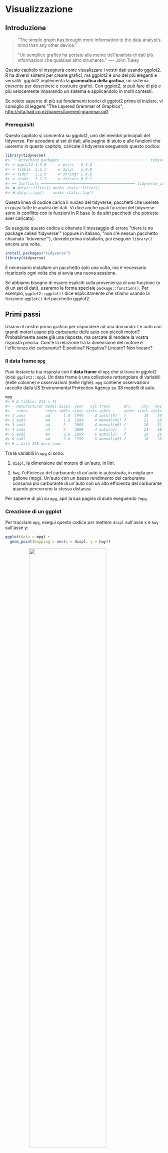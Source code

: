 # Visualizzazione

## Introduzione

> "The simple graph has brought more information to the data analyst’s mind 
> than any other device."
> 
> "Un semplice grafico ha portato alla mente dell'analista di dati più informazioni
> che qualsiasi altro strumento." --- John Tukey

Questo capitolo vi insegnerà come visualizzare i vostri dati usando ggplot2. R ha diversi sistemi per creare grafici, ma ggplot2 è uno dei più eleganti e versatili. ggplot2 implementa la __grammatica della grafica__, un sistema coerente per descrivere e costruire grafici. Con ggplot2, si può fare di più e più velocemente imparando un sistema e applicandolo in molti contesti.

Se volete saperne di più sui fondamenti teorici di ggplot2 prima di iniziare, vi consiglio di leggere "The Layered Grammar of Graphics", <http://vita.had.co.nz/papers/layered-grammar.pdf>.

### Prerequisiti

Questo capitolo si concentra su ggplot2, uno dei membri principali del tidyverse. Per accedere ai set di dati, alle pagine di aiuto e alle funzioni che useremo in questo capitolo, caricate il tidyverse eseguendo questo codice:


```r
library(tidyverse)
#> ── Attaching packages ─────────────────────────────────────── tidyverse 1.3.1 ──
#> ✔ ggplot2 3.3.6     ✔ purrr   0.3.4
#> ✔ tibble  3.1.7     ✔ dplyr   1.0.9
#> ✔ tidyr   1.2.0     ✔ stringr 1.4.0
#> ✔ readr   2.1.2     ✔ forcats 0.5.1
#> ── Conflicts ────────────────────────────────────────── tidyverse_conflicts() ──
#> ✖ dplyr::filter() masks stats::filter()
#> ✖ dplyr::lag()    masks stats::lag()
```

Questa linea di codice carica il nucleo del tidyverse; pacchetti che userete in quasi tutte le analisi dei dati. Vi dice anche quali funzioni del tidyverse sono in conflitto con le funzioni in R base (o da altri pacchetti che potreste aver caricato). 

Se eseguite questo codice e ottenete il messaggio di errore "there is no package called 'tidyverse'" (oppure in italiano, "non c'è nessun pacchetto chiamato 'tiduverse'"), dovrete prima installarlo, poi eseguire `library()` ancora una volta.


```r
install.packages("tidyverse")
library(tidyverse)
```

È necessario installare un pacchetto solo una volta, ma è necessario ricaricarlo ogni volta che si avvia una nuova sessione.

Se abbiamo bisogno di essere espliciti sulla provenienza di una funzione (o di un set di dati), useremo la forma speciale `package::function()`. Per esempio, `ggplot2::ggplot()` dice esplicitamente che stiamo usando la funzione `ggplot()` del pacchetto ggplot2.

## Primi passi

Usiamo il nostro primo grafico per rispondere ad una domanda: Le auto con grandi motori usano più carburante delle auto con piccoli motori? Probabilmente avete già una risposta, ma cercate di rendere la vostra risposta precisa. Com'è la relazione tra la dimensione del motore e l'efficienza del carburante? È positiva? Negativa? Lineare? Non lineare?

### Il data frame `mpg`

Puoi testare la tua risposta con il __data frame__ di `mpg` che si trova in ggplot2 (cioè `ggplot2::mpg`). Un data frame è una collezione rettangolare di variabili (nelle colonne) e osservazioni (nelle righe). `mpg` contiene osservazioni raccolte dalla US Environmental Protection Agency su 38 modelli di auto. 


```r
mpg
#> # A tibble: 234 × 11
#>   manufacturer model displ  year   cyl trans      drv     cty   hwy fl    class 
#>   <chr>        <chr> <dbl> <int> <int> <chr>      <chr> <int> <int> <chr> <chr> 
#> 1 audi         a4      1.8  1999     4 auto(l5)   f        18    29 p     compa…
#> 2 audi         a4      1.8  1999     4 manual(m5) f        21    29 p     compa…
#> 3 audi         a4      2    2008     4 manual(m6) f        20    31 p     compa…
#> 4 audi         a4      2    2008     4 auto(av)   f        21    30 p     compa…
#> 5 audi         a4      2.8  1999     6 auto(l5)   f        16    26 p     compa…
#> 6 audi         a4      2.8  1999     6 manual(m5) f        18    26 p     compa…
#> # … with 228 more rows
```

Tra le variabili in `mpg` ci sono:

1. `displ`, la dimensione del motore di un'auto, in litri.

1. `hwy`, l'efficienza del carburante di un'auto in autostrada, in miglia per gallone (mpg). 
  Un'auto con un basso rendimento del carburante consuma più carburante di un'auto con un alto 
  efficienza del carburante quando percorrono la stessa distanza. 

Per saperne di più su `mpg`, apri la sua pagina di aiuto eseguendo `?mpg`.

### Creazione di un ggplot

Per tracciare `mpg`, esegui questo codice per mettere `displ` sull'asse x e `hwy` sull'asse y:


```r
ggplot(data = mpg) + 
  geom_point(mapping = aes(x = displ, y = hwy))
```

<img src="visualize_files/figure-html/unnamed-chunk-3-1.png" width="70%" style="display: block; margin: auto;" />


Il grafico mostra una associazione negativa tra la dimensione del motore (`displ`) e l'efficienza del carburante (`hwy`). In altre parole, le auto con grandi motori usano più carburante. Questo conferma o confuta la tua ipotesi sull'efficienza del carburante e la dimensione del motore?

Con ggplot2, si inizia un grafico con la funzione `ggplot()`. La funzione `ggplot()` crea un sistema di coordinate a cui è possibile aggiungere dei livelli. Il primo argomento di `ggplot()` è il set di dati da usare nel grafico. Quindi `ggplot(data = mpg)` crea un grafico vuoto, ma non è molto interessante quindi non lo mostrerò qui.

Completate il vostro grafico aggiungendo uno o più livelli a `ggplot()`. La funzione `geom_point()` aggiunge un livello di punti al vostro grafico, che crea uno scatterplot. ggplot2 è dotato di molte funzioni geom che aggiungono ciascuna un diverso tipo di livello ad un grafico. Ne impareremo un bel po' in questo capitolo.

Ogni funzione `geom` in ggplot2 prende un argomento `mapping`. Questo definisce come le variabili del tuo set di dati sono mappate alle proprietà visive. L'argomento `mapping` è sempre abbinato a `aes()`, e gli argomenti `x` e `y` di `aes()` specificano quali variabili mappare sugli assi x e y. ggplot2 cerca le variabili mappate nell'argomento `data`, in questo caso, `mpg`.

### Un modello di grafico

Trasformiamo questo codice in un template riutilizzabile per fare grafici con ggplot2. Per fare un grafico, sostituire le sezioni tra parentesi nel codice qui sotto con un set di dati, una funzione `geom`, o un insieme di mappature.


```r
ggplot(data = <DATA>) + 
  <GEOM_FUNCTION>(mapping = aes(<MAPPINGS>))
```

Il resto di questo capitolo vi mostrerà come completare ed estendere questo modello per fare diversi tipi di grafici. Inizieremo con il componente `<MAPPINGS>`.

### Esercizi

1.  Esegui `ggplot(data = mpg)`. Cosa vedi?

1.  Quante righe ci sono in `mpg`? Quante colonne?

1.  Cosa descrive la variabile `drv`?  Leggete l'aiuto per `?mpg` per scoprirlo
    scoprire.
     
1.  Fai un grafico di dispersione di `hwy` rispetto a `cyl`.

1.  Cosa succede se fai un grafico di dispersione di `class` vs `drv`? Perché è
    il grafico non è utile?

## Mappature estetiche

> "The greatest value of a picture is when it forces us to notice what we
> never expected to see." --- John Tukey
>
> "Il più grande valore di un'immagine è che ci forza a notare quello che non
> ci aspettavamo di vedere." --- John Tukey


Nel grafico qui sotto, un gruppo di punti (evidenziato in rosso) sembra cadere al di fuori della tendenza lineare. Queste auto hanno un chilometraggio superiore a quello che ci si potrebbe aspettare. Come puoi spiegare queste auto? 

<img src="visualize_files/figure-html/unnamed-chunk-5-1.png" width="70%" style="display: block; margin: auto;" />

Ipotizziamo che le auto siano ibride. Un modo per verificare questa ipotesi è guardare il valore di "classe" per ogni auto. La variabile `class` del dataset `mpg` classifica le auto in gruppi come compatte, medie e SUV. Se i punti in eccesso sono auto ibride, dovrebbero essere classificati come auto compatte o, forse, auto subcompatte (tieni presente che questi dati sono stati raccolti prima che i camion e i SUV ibridi diventassero popolari).

Si può aggiungere una terza variabile, come "classe", ad uno scatterplot bidimensionale mappandola ad una __estetica__ ('aestetics', come in `aes`, NdT). Un'estetica è una proprietà visiva degli oggetti nel vostro grafico. Le estetiche includono cose come la dimensione, la forma o il colore dei tuoi punti. Puoi visualizzare un punto (come quello sotto) in modi diversi cambiando i valori delle sue proprietà estetiche. Dato che abbiamo già usato la parola "valore" per descrivere i dati, usiamo la parola "livello" per descrivere le proprietà estetiche. Qui cambiamo i livelli di dimensione, forma e colore di un punto per renderlo piccolo, triangolare o blu:

<img src="visualize_files/figure-html/unnamed-chunk-6-1.png" width="70%" style="display: block; margin: auto;" />

Puoi trasmettere informazioni sui tuoi dati mappando l'estetica del tuo grafico alle variabili del tuo set di dati. Per esempio, puoi mappare i colori dei tuoi punti sulla variabile `class` per rivelare la classe di ogni auto.


```r
ggplot(data = mpg) + 
  geom_point(mapping = aes(x = displ, y = hwy, color = class))
```

<img src="visualize_files/figure-html/unnamed-chunk-7-1.png" width="70%" style="display: block; margin: auto;" />

(Se preferite l'inglese britannico, come Hadley, potete usare `colour` invece di `color`).

Per mappare un'estetica ad una variabile, bisogna associare il nome dell'estetica al nome della variabile all'interno di `aes()`. ggplot2 assegnerà automaticamente un livello unico dell'estetica (qui un colore unico) ad ogni valore unico della variabile, un processo noto come __scaling__. ggplot2 aggiungerà anche una legenda che spiega quali livelli corrispondono a quali valori.

I colori rivelano che molti dei punti insoliti sono auto a due posti. Queste auto non sembrano ibride, e sono, infatti, auto sportive! Le auto sportive hanno grandi motori come i SUV e i pick-up, ma corpi piccoli come le auto medie e compatte, il che migliora il loro consumo di carburante. Con il senno di poi, è improbabile che queste auto siano ibride, dato che hanno grandi motori.

Nell'esempio precedente, abbiamo mappato la "classe" all'estetica del colore, ma avremmo potuto mappare la "classe" all'estetica delle dimensioni allo stesso modo. In questo caso, la dimensione esatta di ogni punto rivelerebbe la sua appartenenza di classe. Abbiamo un _warning_ ('avviso') qui, perché mappare una variabile non ordinata (`class`) ad un'estetica ordinata (`size`) non è una buona idea.


```r
ggplot(data = mpg) + 
  geom_point(mapping = aes(x = displ, y = hwy, size = class))
#> Warning: Using size for a discrete variable is not advised.
```

<img src="visualize_files/figure-html/unnamed-chunk-8-1.png" width="70%" style="display: block; margin: auto;" />

Oppure avremmo potuto mappare `class` all'estetica _alpha_, che controlla la trasparenza dei punti, o all'estetica shape, che controlla la forma dei punti.


```r
# Sinistra
ggplot(data = mpg) + 
  geom_point(mapping = aes(x = displ, y = hwy, alpha = class))

# Destra
ggplot(data = mpg) + 
  geom_point(mapping = aes(x = displ, y = hwy, shape = class))
```

<img src="visualize_files/figure-html/unnamed-chunk-9-1.png" width="50%" /><img src="visualize_files/figure-html/unnamed-chunk-9-2.png" width="50%" />

Cosa è successo ai SUV? ggplot2 userà solo sei forme alla volta. Per impostazione predefinita, i gruppi aggiuntivi non saranno tracciati quando si usa l'estetica delle forme.

Per ogni estetica, si usa `aes()` per associare il nome dell'estetica ad una variabile da visualizzare. La funzione `aes()` raccoglie tutte le mappature estetiche utilizzate da un livello e le passa all'argomento di mappatura del livello. La sintassi evidenzia un'utile intuizione su `x` e `y`: le posizioni x e y di un punto sono esse stesse estetiche, proprietà visive che si possono mappare su variabili per visualizzare informazioni sui dati. 

Una volta mappata un'estetica, ggplot2 si occupa del resto. Seleziona una scala ragionevole da usare con l'estetica, e costruisce una legenda che spiega la mappatura tra livelli e valori. Per le estetiche x e y, ggplot2 non crea una legenda, ma crea una linea d'asse con segni di spunta e un'etichetta. La linea dell'asse funge da legenda; spiega la mappatura tra livelli e valori.

Potete anche _impostare_ manualmente le proprietà estetiche del vostro geom. Per esempio, possiamo rendere blu tutti i punti del nostro grafico:


```r
ggplot(data = mpg) + 
  geom_point(mapping = aes(x = displ, y = hwy), color = "blue")
```

<img src="visualize_files/figure-html/unnamed-chunk-10-1.png" width="70%" style="display: block; margin: auto;" />

Qui, il colore non trasmette informazioni su una variabile, ma cambia solo l'aspetto del grafico. Per impostare un'estetica manualmente, impostate l'estetica per nome come argomento della vostra funzione geom; cioè va _fuori_ da `aes()`. Dovrete scegliere un livello che abbia senso per quell'estetica:

* Il nome di un colore come stringa di caratteri.

* La dimensione di un punto in mm.

* La forma di un punto come numero, come mostrato nella figura \@ref(fig:shapes).

<div class="figure" style="text-align: center">
<img src="visualize_files/figure-html/shapes-1.png" alt="R ha 25 forme costruite che sono identificate da numeri. Ci sono alcuni apparentemente duplicati: per esempio, 0, 15 e 22 sono tutti quadrati. La differenza deriva dall'interazione dell'estetica del `colore` e del `riempimento`. Le forme vuote (0--14) hanno un bordo determinato dal `colore`; le forme piene (15--20) sono riempite di `colore`; le forme piene (21--24) hanno un bordo di `colore` e sono riempite di `fill`." width="75%" />
<p class="caption">(\#fig:shapes)R ha 25 forme costruite che sono identificate da numeri. Ci sono alcuni apparentemente duplicati: per esempio, 0, 15 e 22 sono tutti quadrati. La differenza deriva dall'interazione dell'estetica del `colore` e del `riempimento`. Le forme vuote (0--14) hanno un bordo determinato dal `colore`; le forme piene (15--20) sono riempite di `colore`; le forme piene (21--24) hanno un bordo di `colore` e sono riempite di `fill`.</p>
</div>

### Esercizi

1.  Cosa è andato storto in questo codice? Perché i punti non sono blu?

    
    ```r
    ggplot(data = mpg) + 
      geom_point(mapping = aes(x = displ, y = hwy, color = "blue"))
    ```
    
    <img src="visualize_files/figure-html/unnamed-chunk-11-1.png" width="70%" style="display: block; margin: auto;" />
    
1.  Quali variabili in `mpg` sono categoriche? Quali variabili sono continue? 
    (Suggerimento: digita `?mpg` per leggere la documentazione del dataset). Come
    puoi vedere queste informazioni quando esegui `mpg`?

1.  Mappate una variabile continua a `color`, `size` e `shape`. Come si comportano
    queste estetiche si comportano diversamente per le variabili categoriche rispetto a quelle continue?
    continue? 
    
1.  Cosa succede se si mappa la stessa variabile a più estetiche? 

1.  Cosa fa l'estetica `stroke`? Con quali forme funziona?
    (Suggerimento: usa `?geom_point`)
    
1.  Cosa succede se si mappa un'estetica a qualcosa di diverso da un 
    variabile, come `aes(colour = displ < 5)`?  Nota, dovrai anche specificare x e y.

## Problemi comuni

Man mano che iniziate ad eseguire il codice R, è probabile che vi imbattiate in problemi. Non preoccupatevi, succede a tutti. Ho scritto codice R per anni, e ogni giorno scrivo ancora codice che non funziona! 

Inizia confrontando attentamente il codice che stai eseguendo con quello del libro. R è estremamente esigente, e un carattere fuori posto può fare la differenza. Assicuratevi che ogni `(` è abbinato ad un `)` e ogni `"` è abbinato ad un altro `"`. A volte eseguirai il codice e non succede nulla. Controllate la parte sinistra della vostra console: se è un `+`, significa che R non pensa che abbiate digitato un'espressione completa e sta aspettando che la finiate. In questo caso, di solito è facile ricominciare da zero premendo ESCAPE per interrompere l'elaborazione del comando corrente.

Un problema comune quando si creano i grafici di ggplot2 è quello di mettere il `+` nel posto sbagliato: deve arrivare alla fine della linea, non all'inizio. In altre parole, assicuratevi di non aver accidentalmente scritto codice come questo:

```R
ggplot(data = mpg) 
+ geom_point(mapping = aes(x = displ, y = hwy))
```

Se sei ancora bloccato, prova l'aiuto. Puoi ottenere aiuto su qualsiasi funzione di R eseguendo `?function_name` nella console, o selezionando il nome della funzione e premendo F1 in RStudio. Non preoccupatevi se l'aiuto non sembra molto utile - invece saltate giù agli esempi e cercate il codice che corrisponde a quello che state cercando di fare.

Se questo non aiuta, leggete attentamente il messaggio di errore. A volte la risposta sarà sepolta lì! Ma quando si è nuovi di R, la risposta potrebbe essere nel messaggio di errore ma non si sa ancora come capirlo. Un altro ottimo strumento è Google: provate a cercare su Google il messaggio di errore, perché è probabile che qualcun altro abbia avuto lo stesso problema e abbia trovato aiuto online.

## Sfaccettature ('facet')

Un modo per aggiungere variabili aggiuntive è l'estetica. Un altro modo, particolarmente utile per le variabili categoriche, è quello di dividere il vostro grafico in __facet__, sotto-grafici che mostrano ciascuna un sottoinsieme dei dati. 

Per sfaccettare il vostro grafico in base a una singola variabile, usate `facet_wrap()`. Il primo argomento di `facet_wrap()` dovrebbe essere una formula, creata con `~` seguita da un nome di variabile (qui "formula" è il nome di una struttura dati in R, non un sinonimo di "equazione"). La variabile che passate a `facet_wrap()` dovrebbe essere discreta. 


```r
ggplot(data = mpg) + 
  geom_point(mapping = aes(x = displ, y = hwy)) + 
  facet_wrap(~ class, nrow = 2)
```

<img src="visualize_files/figure-html/unnamed-chunk-12-1.png" width="70%" style="display: block; margin: auto;" />

Per sfaccettare il tuo grafico sulla combinazione di due variabili, aggiungi `facet_grid()` alla tua chiamata plot. Il primo argomento di `facet_grid()` è anch'esso una formula. Questa volta la formula dovrebbe contenere due nomi di variabili separati da una `~`. 


```r
ggplot(data = mpg) + 
  geom_point(mapping = aes(x = displ, y = hwy)) + 
  facet_grid(drv ~ cyl)
```

<img src="visualize_files/figure-html/unnamed-chunk-13-1.png" width="70%" style="display: block; margin: auto;" />

Se preferite non fare la sfaccettatura nella dimensione delle righe o delle colonne, usate un `.` al posto del nome della variabile, per esempio `+ facet_grid(. ~ cyl)`.

### Esercizi

1.  Cosa succede se si effettua la sfaccettatura su una variabile continua?

1.  Cosa significano le celle vuote nel grafico con `facet_grid(drv ~ cyl)`?
    Come si riferiscono a questo grafico?
    
    
    ```r
    ggplot(data = mpg) + 
      geom_point(mapping = aes(x = drv, y = cyl))
    ```

1.  Che grafici produce il seguente codice? Cosa fa `.`?

    
    ```r
    ggplot(data = mpg) + 
      geom_point(mapping = aes(x = displ, y = hwy)) +
      facet_grid(drv ~ .)
    
    ggplot(data = mpg) + 
      geom_point(mapping = aes(x = displ, y = hwy)) +
      facet_grid(. ~ cyl)
    ```

1.  Prendiamo il primo grafico sfaccettato di questa sezione:

    
    ```r
    ggplot(data = mpg) + 
      geom_point(mapping = aes(x = displ, y = hwy)) + 
      facet_wrap(~ class, nrow = 2)
    ```
    
    Quali sono i vantaggi di usare la sfaccettatura invece dell'estetica del colore?
    Quali sono gli svantaggi? Come potrebbe cambiare l'equilibrio se aveste un 
    set di dati più grande?
    
1.  Leggi `?facet_wrap`. Cosa fa `nrow`? Cosa fa `ncol`? Quali altre opzioni
    opzioni controllano la disposizione dei singoli pannelli? Perché non
    `facet_grid()`ha argomenti `nrow` e `ncol`?

1.  Quando si usa `facet_grid()` di solito si dovrebbe mettere la variabile con più
    livelli unici nelle colonne. Perché?

## Oggetti geometrici

In che modo sono simili questi due grafici? 

<img src="visualize_files/figure-html/unnamed-chunk-17-1.png" width="50%" /><img src="visualize_files/figure-html/unnamed-chunk-17-2.png" width="50%" />

Entrambi i grafici contengono la stessa variabile x, la stessa variabile y, ed entrambi descrivono gli stessi dati. Ma i grafici non sono identici. Ogni grafico usa un oggetto visivo diverso per rappresentare i dati. Nella sintassi di ggplot2, diciamo che usano diversi __geom__.

Un __geom__ è l'oggetto geometrico che un grafico usa per rappresentare i dati. Le persone spesso descrivono i grafici in base al tipo di geom che il grafico usa. Per esempio, i grafici a barre usano geometrie a barre, i grafici a linee usano geometrie a linee, i boxplot usano geometrie boxplot, e così via. Gli scatterplot rompono la tendenza; usano la geometria a punti. Come si vede sopra, si possono usare diverse geometrie per tracciare gli stessi dati. Il grafico a sinistra usa la geometria a punti, mentre il grafico a destra usa la geometria 'smooth', una linea continua adattata ai dati. 

Per cambiare la geometria nel vostro grafico, cambiate la funzione `geom_` che aggiungete a `ggplot()`. Per esempio, per fare i grafici di cui sopra, potete usare questo codice:


```r
# left
ggplot(data = mpg) + 
  geom_point(mapping = aes(x = displ, y = hwy))

# right
ggplot(data = mpg) + 
  geom_smooth(mapping = aes(x = displ, y = hwy))
```

Ogni funzione geom in ggplot2 prende un argomento `mapping`. Tuttavia, non ogni estetica funziona con ogni geom. Potresti impostare la forma di un punto, ma non potresti impostare la "forma" di una linea. D'altra parte, si _potrebbe_ impostare il tipo di linea ad una linea. `geom_smooth()` disegnerà una linea diversa, con un diverso tipo di linea, per ogni valore unico della variabile che mappate a 'linetype'.


```r
ggplot(data = mpg) + 
  geom_smooth(mapping = aes(x = displ, y = hwy, linetype = drv))
```

<img src="visualize_files/figure-html/unnamed-chunk-19-1.png" width="70%" style="display: block; margin: auto;" />

Qui `geom_smooth()` separa le auto in tre linee basate sul loro valore `drv`, che descrive la trasmissione dell'auto. Una linea descrive tutti i punti con un valore `4`, una linea descrive tutti i punti con un valore `f` e una linea descrive tutti i punti con un valore `r`. Qui, `4` sta per quattro ruote motrici, `f` per la trazione anteriore e `r` per la trazione posteriore.

Se questo sembra strano, possiamo renderlo più chiaro sovrapponendo le linee ai dati grezzi e colorando il tutto secondo il `drv`. 

<img src="visualize_files/figure-html/unnamed-chunk-20-1.png" width="70%" style="display: block; margin: auto;" />

Notate che questo grafico contiene due geometrie nello stesso grafico! Se questo vi fa entusiasmare, allacciate le cinture. Impareremo molto presto come mettere più geom nello stesso grafico.

ggplot2 fornisce oltre 40 geom, e i pacchetti di estensione ne forniscono ancora di più (vedi <https://exts.ggplot2.tidyverse.org/gallery/> per qualche esempio). Il modo migliore per avere una panoramica completa è il cheatsheet di ggplot2, che potete trovare a <http://rstudio.com/resources/cheatsheets>. Per saperne di più su ogni singolo geom, usa lo strumento help: `?geom_smooth`.

Molti geom, come `geom_smooth()`, usano un singolo oggetto geometrico per visualizzare più righe di dati. Per questi geom, si può impostare l'estetica `group` su una variabile categorica per disegnare oggetti multipli. ggplot2 disegnerà un oggetto separato per ogni valore unico della variabile di raggruppamento. In pratica, ggplot2 raggrupperà automaticamente i dati per questi geom ogni volta che si mappa un'estetica ad una variabile discreta (come nell'esempio `linetype`). È conveniente fare affidamento su questa caratteristica perché l'estetica del gruppo da sola non aggiunge una legenda o caratteristiche distintive ai geom.


```r
ggplot(data = mpg) +
  geom_smooth(mapping = aes(x = displ, y = hwy))
              
ggplot(data = mpg) +
  geom_smooth(mapping = aes(x = displ, y = hwy, group = drv))
    
ggplot(data = mpg) +
  geom_smooth(
    mapping = aes(x = displ, y = hwy, color = drv),
    show.legend = FALSE
  )
```

<img src="visualize_files/figure-html/unnamed-chunk-21-1.png" width="33%" /><img src="visualize_files/figure-html/unnamed-chunk-21-2.png" width="33%" /><img src="visualize_files/figure-html/unnamed-chunk-21-3.png" width="33%" />

Per visualizzare più geom in uno stesso grafico, aggiungete più funzioni geom a `ggplot()`:


```r
ggplot(data = mpg) + 
  geom_point(mapping = aes(x = displ, y = hwy)) +
  geom_smooth(mapping = aes(x = displ, y = hwy))
```

<img src="visualize_files/figure-html/unnamed-chunk-22-1.png" width="70%" style="display: block; margin: auto;" />

Questo, tuttavia, introduce qualche duplicazione nel nostro codice. Immaginate di voler cambiare l'asse y per visualizzare `cty` invece di `hwy`. Avreste bisogno di cambiare la variabile in due posti, e potreste dimenticare di aggiornarne uno. Potete evitare questo tipo di ripetizioni passando un insieme di mappature a `ggplot()`. ggplot2 tratterà queste mappature come mappature globali che si applicano ad ogni geom nel grafico.  In altre parole, questo codice produrrà lo stesso grafico del codice precedente:


```r
ggplot(data = mpg, mapping = aes(x = displ, y = hwy)) + 
  geom_point() + 
  geom_smooth()
```

Se si inseriscono mappature in una funzione geom, ggplot2 le tratterà come mappature locali per il livello. Userà queste mappature per estendere o sovrascrivere le mappature globali _per quel solo livello_. Questo rende possibile la visualizzazione di diverse estetiche in diversi livelli.


```r
ggplot(data = mpg, mapping = aes(x = displ, y = hwy)) + 
  geom_point(mapping = aes(color = class)) + 
  geom_smooth()
```

<img src="visualize_files/figure-html/unnamed-chunk-24-1.png" width="70%" style="display: block; margin: auto;" />

Puoi usare la stessa idea per specificare diversi `dati` per ogni livello. Qui, la nostra linea continua mostra solo un sottoinsieme del dataset `mpg`, le auto subcompatte. L'argomento dei dati locali in `geom_smooth()` sovrascrive l'argomento dei dati globali in `ggplot()` solo per quel livello.


```r
ggplot(data = mpg, mapping = aes(x = displ, y = hwy)) + 
  geom_point(mapping = aes(color = class)) + 
  geom_smooth(data = filter(mpg, class == "subcompact"), se = FALSE)
```

<img src="visualize_files/figure-html/unnamed-chunk-25-1.png" width="70%" style="display: block; margin: auto;" />

(Imparerai come funziona il `filter()` nel capitolo sulle trasformazioni dei dati: per ora, sappi che questo comando seleziona solo le auto subcompatte).

### Esercizi

1.  Quale geom. useresti per disegnare un grafico a linee? Un boxplot? 
    Un istogramma? Un grafico ad area?

1.  Eseguite questo codice nella vostra testa e prevedete come sarà l'output.
    Poi, esegui il codice in R e controlla le tue previsioni.
    
    
    ```r
    ggplot(data = mpg, mapping = aes(x = displ, y = hwy, color = drv)) + 
      geom_point() + 
      geom_smooth(se = FALSE)
    ```

1.  Cosa fa `show.legend = FALSE`?  Cosa succede se lo rimuovi?  
    Perché pensate che l'abbia usato all'inizio del capitolo?

1.  Cosa fa l'argomento `se` di `geom_smooth()`?


1.  Questi due grafici avranno un aspetto diverso? Perché/perché no?

    
    ```r
    ggplot(data = mpg, mapping = aes(x = displ, y = hwy)) + 
      geom_point() + 
      geom_smooth()
    
    ggplot() + 
      geom_point(data = mpg, mapping = aes(x = displ, y = hwy)) + 
      geom_smooth(data = mpg, mapping = aes(x = displ, y = hwy))
    ```

1.  Ricrea il codice R necessario per generare i seguenti grafici.
    
    <img src="visualize_files/figure-html/unnamed-chunk-28-1.png" width="50%" /><img src="visualize_files/figure-html/unnamed-chunk-28-2.png" width="50%" /><img src="visualize_files/figure-html/unnamed-chunk-28-3.png" width="50%" /><img src="visualize_files/figure-html/unnamed-chunk-28-4.png" width="50%" /><img src="visualize_files/figure-html/unnamed-chunk-28-5.png" width="50%" /><img src="visualize_files/figure-html/unnamed-chunk-28-6.png" width="50%" />

## Trasformazioni statistiche

Diamo un'occhiata a un grafico a barre. I grafici a barre sembrano semplici, ma sono interessanti perché rivelano qualcosa di sottile sui grafici. Considerate un grafico a barre di base, disegnato con `geom_bar()`. Il seguente grafico mostra il numero totale di diamanti nel dataset `diamonds`, raggruppati per `cut`. Il dataset `diamonds` viene fornito in ggplot2 e contiene informazioni su ~54.000 diamanti, inclusi il `prezzo` ('price'), la `caratura` ('carat'), il `colore` ('color'), la `chiarezza` ('clarity') e il `taglio` ('cut') di ogni diamante. Il grafico mostra che sono disponibili più diamanti con tagli di alta qualità che con tagli di bassa qualità. 


```r
ggplot(data = diamonds) + 
  geom_bar(mapping = aes(x = cut))
```

<img src="visualize_files/figure-html/unnamed-chunk-29-1.png" width="70%" style="display: block; margin: auto;" />

Sull'asse x, il grafico mostra `cut`, una variabile di `diamonds`. Sull'asse y, mostra il conteggio, ma il conteggio non è una variabile in `diamonds`! Da dove viene il conteggio? Molti grafici, come gli scatterplot, tracciano i valori grezzi del tuo set di dati. Altri grafici, come i grafici a barre, calcolano nuovi valori da tracciare:

* I grafici a barre, gli istogrammi e i poligoni di frequenza classificano i tuoi dati 
  e poi tracciano i conteggi dei bin ('contenitore'), il numero di punti che rientrano in ogni bin.

* Gli smoothers adattano un modello ai tuoi dati e poi tracciano le previsioni del
  modello.

* I boxplot calcolano un robusto riassunto della distribuzione e poi mostrano un 
  riquadro appositamente formattato.

L'algoritmo usato per calcolare nuovi valori per un grafico è chiamato __stat__, abbreviazione di trasformazione statistica. La figura sottostante descrive come funziona questo processo con `geom_bar()`.

<img src="images/visualization-stat-bar.png" width="100%" style="display: block; margin: auto;" />

Puoi sapere quale stat usa un geom ispezionando il valore di default per l'argomento `stat`. Per esempio, `?geom_bar` mostra che il valore di default per `stat` è "count", il che significa che `geom_bar()` usa `stat_count()`. `stat_count()` è documentato nella stessa pagina di `geom_bar()`, e se scorri in basso puoi trovare una sezione chiamata "Computed variables". Questa descrive come calcola due nuove variabili: `count` e `prop`.

Generalmente puoi usare geom e stats in modo intercambiabile. Per esempio, puoi ricreare il grafico precedente usando `stat_count()` invece di `geom_bar()`:


```r
ggplot(data = diamonds) + 
  stat_count(mapping = aes(x = cut))
```

<img src="visualize_files/figure-html/unnamed-chunk-31-1.png" width="70%" style="display: block; margin: auto;" />

Questo funziona perché ogni geom ha una stat predefinita; e ogni stat ha una geom predefinita. Questo significa che in genere si possono usare i geom senza preoccuparsi della trasformazione statistica sottostante. Ci sono tre ragioni per cui potreste aver bisogno di usare una stat esplicitamente:

1.  Si potrebbe voler sovrascrivere la stat di default. Nel codice qui sotto, cambio 
    la stat di `geom_bar()` da count (il default) a identity. Questo mi permette di 
    Questo mi permette di mappare l'altezza delle barre ai valori grezzi di una variabile $y$. 
    Sfortunatamente quando la gente parla di grafici a barre, potrebbe
    riferirsi a questo tipo di grafico a barre, dove l'altezza della barra è già
    presente nei dati, o al precedente grafico a barre dove l'altezza della barra
    è generata dal conteggio delle righe.
    
    
    ```r
    demo <- tribble(
      ~cut,         ~freq,
      "Fair",       1610,
      "Good",       4906,
      "Very Good",  12082,
      "Premium",    13791,
      "Ideal",      21551
    )
    
    ggplot(data = demo) +
      geom_bar(mapping = aes(x = cut, y = freq), stat = "identity")
    ```
    
    <img src="visualize_files/figure-html/unnamed-chunk-32-1.png" width="70%" style="display: block; margin: auto;" />
    
    (Non preoccupatevi di non aver visto `<-` o `tribble()` prima. Potresti
    indovinare il loro significato dal contesto, e presto imparerai esattamente
    cosa fanno!)

1.  Potreste voler sovrascrivere la mappatura predefinita dalle variabili trasformate
    all'estetica. Per esempio, potreste voler visualizzare un grafico a barre di
    proporzioni, piuttosto che il conteggio:
    
    
    ```r
    ggplot(data = diamonds) + 
      geom_bar(mapping = aes(x = cut, y = stat(prop), group = 1))
    ```
    
    <img src="visualize_files/figure-html/unnamed-chunk-33-1.png" width="70%" style="display: block; margin: auto;" />

    Per trovare le variabili calcolate dalla stat, cercate la sezione di aiuto
    intitolata "computed variables".
    
1.  Potreste voler prestare maggiore attenzione alla trasformazione statistica
    nel vostro codice. Per esempio, potreste usare `stat_summary()`, che
    riassume i valori y per ogni unico valore x, per attirare 
    l'attenzione sul sommario che state calcolando:
    
    
    ```r
    ggplot(data = diamonds) + 
      stat_summary(
        mapping = aes(x = cut, y = depth),
        fun.min = min,
        fun.max = max,
        fun = median
      )
    ```
    
    <img src="visualize_files/figure-html/unnamed-chunk-34-1.png" width="70%" style="display: block; margin: auto;" />
    
ggplot2 fornisce oltre 20 statistiche da usare. Ogni stat è una funzione, quindi si può ottenere aiuto nel solito modo, ad esempio `?stat_bin`. Per vedere l'elenco completo delle statistiche, provate il cheatsheet di ggplot2.

### Esercizi

1.  Qual è il geom di default associato a `stat_summary()`? Come potreste
    riscrivere il grafico precedente per usare quella funzione geom al posto della funzione 
    funzione stat?

1.  Cosa fa `geom_col()`? In che modo è diverso da `geom_bar()`?

1.  La maggior parte dei geom e delle statistiche sono in coppia e vengono quasi sempre usati in 
    concerto. Leggete la documentazione e fate una lista di tutte le 
    coppie. Cosa hanno in comune?

1.  Quali variabili calcola `stat_smooth()`? Quali parametri controllano
    il suo comportamento?

1.  Nel nostro grafico a barre proporzionali, dobbiamo impostare `group = 1`. Perché? In altre
    in altre parole, qual è il problema di questi due grafici?
    
    
    ```r
    ggplot(data = diamonds) + 
      geom_bar(mapping = aes(x = cut, y = after_stat(prop)))
    ggplot(data = diamonds) + 
      geom_bar(mapping = aes(x = cut, fill = color, y = after_stat(prop)))
    ```
  

## Regolazioni di posizione

C'è un altro pezzo di magia associato ai grafici a barre. Puoi colorare un grafico a barre usando l'estetica `colour` o, più utilmente, `fill`:


```r
ggplot(data = diamonds) + 
  geom_bar(mapping = aes(x = cut, colour = cut))
ggplot(data = diamonds) + 
  geom_bar(mapping = aes(x = cut, fill = cut))
```

<img src="visualize_files/figure-html/unnamed-chunk-36-1.png" width="50%" /><img src="visualize_files/figure-html/unnamed-chunk-36-2.png" width="50%" />

Notate cosa succede se si mappa l'estetica di riempimento ad un'altra variabile, come `clarity`: le barre sono automaticamente impilate. Ogni rettangolo colorato rappresenta una combinazione di `cut` e `clarity`.


```r
ggplot(data = diamonds) + 
  geom_bar(mapping = aes(x = cut, fill = clarity))
```

<img src="visualize_files/figure-html/unnamed-chunk-37-1.png" width="70%" style="display: block; margin: auto;" />

L'impilamento viene eseguito automaticamente dalla __regolazione della posizione__ specificata dall'argomento `position`. Se non vuoi un grafico a barre impilate, puoi usare una delle altre tre opzioni: `"identity"`, `"dodge"` o `"fill"`.

* `position = "identity"` posizionerà ogni oggetto esattamente dove cade nel 
    contesto del grafico. Questo non è molto utile per le barre, perché
    le sovrappone. Per vedere la sovrapposizione dobbiamo rendere le barre
    leggermente trasparenti impostando `alpha` ad un piccolo valore, o completamente
    trasparente impostando `fill = NA`.
    
    
    ```r
    ggplot(data = diamonds, mapping = aes(x = cut, fill = clarity)) + 
      geom_bar(alpha = 1/5, position = "identity")
    ggplot(data = diamonds, mapping = aes(x = cut, colour = clarity)) + 
      geom_bar(fill = NA, position = "identity")
    ```
    
    <img src="visualize_files/figure-html/unnamed-chunk-38-1.png" width="50%" /><img src="visualize_files/figure-html/unnamed-chunk-38-2.png" width="50%" />
    
    La regolazione della posizione dell'identità è più utile per i geom 2d, come i punti,
    dove è il default.
    
* `position = "fill"` funziona come l'impilamento, ma rende ogni serie di barre impilate
    della stessa altezza. Questo rende più facile confrontare le proporzioni tra 
    gruppi.

    
    ```r
    ggplot(data = diamonds) + 
      geom_bar(mapping = aes(x = cut, fill = clarity), position = "fill")
    ```
    
    <img src="visualize_files/figure-html/unnamed-chunk-39-1.png" width="70%" style="display: block; margin: auto;" />

* `position = "dodge"` posiziona gli oggetti sovrapposti direttamente _a fianco_, uno accanto all'altro. Questo rende più facile confrontare i valori individuali.

    
    ```r
    ggplot(data = diamonds) + 
      geom_bar(mapping = aes(x = cut, fill = clarity), position = "dodge")
    ```
    
    <img src="visualize_files/figure-html/unnamed-chunk-40-1.png" width="70%" style="display: block; margin: auto;" />

C'è un altro tipo di regolazione che non è utile per i grafici a barre, ma può essere molto utile per gli scatterplot. Ricordate il nostro primo grafico di dispersione. Avete notato che il grafico mostra solo 126 punti, anche se ci sono 234 osservazioni nel set di dati?

<img src="visualize_files/figure-html/unnamed-chunk-41-1.png" width="70%" style="display: block; margin: auto;" />

I valori di `hwy` e `displ` sono arrotondati così i punti appaiono su una griglia e molti punti si sovrappongono l'un l'altro. Questo problema è noto come __overplotting__. Questa disposizione rende difficile vedere dove si trova la massa dei dati. I punti dei dati sono distribuiti equamente in tutto il grafico, o c'è una combinazione speciale di `hwy` e `displ` che contiene 109 valori? 

Puoi evitare questa sovrapposizione impostando la regolazione della posizione su "jitter".  `position = "jitter"` aggiunge una piccola quantità di rumore casuale ad ogni punto. Questo disperde i punti perché non è probabile che due punti ricevano la stessa quantità di rumore casuale.


```r
ggplot(data = mpg) + 
  geom_point(mapping = aes(x = displ, y = hwy), position = "jitter")
```

<img src="visualize_files/figure-html/unnamed-chunk-42-1.png" width="70%" style="display: block; margin: auto;" />

L'aggiunta di casualità sembra uno strano modo per migliorare il vostro grafico, ma mentre rende il vostro grafico meno accurato a piccole scale, lo rende _più_ rivelatore a grandi scale. Poiché questa è un'operazione così utile, ggplot2 ha un'abbreviazione per `geom_point(position = "jitter")`: `geom_jitter()`.

Per saperne di più su una regolazione di posizione, guarda la pagina di aiuto associata ad ogni regolazione: `?position_dodge`, `?position_fill`, `?position_identity`, `?position_jitter`, e `?position_stack`.

### Esercizi

1.  Qual è il problema di questo grafico? Come potresti migliorarlo?

    
    ```r
    ggplot(data = mpg, mapping = aes(x = cty, y = hwy)) + 
      geom_point()
    ```
    
    <img src="visualize_files/figure-html/unnamed-chunk-43-1.png" width="70%" style="display: block; margin: auto;" />

1.  Quali parametri di `geom_jitter()` controllano la quantità di jittering?

1.  Confrontate e contrastate `geom_jitter()` con `geom_count()`.

1.  2. Qual è la regolazione predefinita della posizione per `geom_boxplot()`? Create
    una visualizzazione del dataset `mpg` che lo dimostri.

## Sistemi di coordinate

I sistemi di coordinate sono probabilmente la parte più complicata di ggplot2. Il sistema di coordinate predefinito è il sistema di coordinate cartesiane dove le posizioni x e y agiscono indipendentemente per determinare la posizione di ogni punto. Ci sono un certo numero di altri sistemi di coordinate che sono occasionalmente utili.

* `coord_flip()` commuta gli assi x e y. Questo è utile (per esempio),
    se volete dei boxplot orizzontali. È anche utile per le etichette lunghe: è
    difficile farle entrare senza sovrapporle sull'asse x.
    
    
    ```r
    ggplot(data = mpg, mapping = aes(x = class, y = hwy)) + 
      geom_boxplot()
    ggplot(data = mpg, mapping = aes(x = class, y = hwy)) + 
      geom_boxplot() +
      coord_flip()
    ```
    
    <img src="visualize_files/figure-html/unnamed-chunk-44-1.png" width="50%" /><img src="visualize_files/figure-html/unnamed-chunk-44-2.png" width="50%" />

* `coord_quickmap()` imposta correttamente il rapporto di aspetto per le mappe. Questo è molto
    importante se state tracciando dati spaziali con ggplot2 (che purtroppo
    non abbiamo lo spazio per trattare in questo libro).

    
    ```r
    nz <- map_data("nz")
    
    ggplot(nz, aes(long, lat, group = group)) +
      geom_polygon(fill = "white", colour = "black")
    
    ggplot(nz, aes(long, lat, group = group)) +
      geom_polygon(fill = "white", colour = "black") +
      coord_quickmap()
    ```
    
    <img src="visualize_files/figure-html/unnamed-chunk-45-1.png" width="50%" /><img src="visualize_files/figure-html/unnamed-chunk-45-2.png" width="50%" />

* `coord_polar()` usa coordinate polari. Le coordinate polari rivelano un'interessante 
    interessante connessione tra un grafico a barre e un grafico Coxcomb.
    
    
    ```r
    bar <- ggplot(data = diamonds) + 
      geom_bar(
        mapping = aes(x = cut, fill = cut), 
        show.legend = FALSE,
        width = 1
      ) + 
      theme(aspect.ratio = 1) +
      labs(x = NULL, y = NULL)
    
    bar + coord_flip()
    bar + coord_polar()
    ```
    
    <img src="visualize_files/figure-html/unnamed-chunk-46-1.png" width="50%" /><img src="visualize_files/figure-html/unnamed-chunk-46-2.png" width="50%" />

### Esercizi

1.  Trasformare un grafico a barre impilato in un grafico a torta usando `coord_polar()`.

1.  Cosa fa `labs()`? Leggete la documentazione.

1.  Qual è la differenza tra `coord_quickmap()` e `coord_map()`?

1.  Cosa vi dice il grafico qui sotto sulla relazione tra città
    e autostrada? Perché è importante la funzione `coord_fixed()`? Che cosa fa 
    `geom_abline()` fa?
    
    
    ```r
    ggplot(data = mpg, mapping = aes(x = cty, y = hwy)) +
      geom_point() + 
      geom_abline() +
      coord_fixed()
    ```
    
    <img src="visualize_files/figure-html/unnamed-chunk-47-1.png" width="50%" style="display: block; margin: auto;" />

## La grammatica a strati dei grafici

Nelle sezioni precedenti, si è imparato molto di più che come fare scatterplot, grafici a barre e boxplot. Avete imparato una base che potete usare per fare _qualsiasi_ tipo di grafico con ggplot2. Per vedere questo, aggiungiamo regolazioni di posizione, statistiche, sistemi di coordinate e sfaccettature al nostro modello di codice:

```
ggplot(data = <DATA>) + 
  <GEOM_FUNCTION>(
     mapping = aes(<MAPPINGS>),
     stat = <STAT>, 
     position = <POSITION>
  ) +
  <COORDINATE_FUNCTION> +
  <FACET_FUNCTION>
```

Il nostro nuovo modello richiede sette parametri, le parole tra parentesi che appaiono nel modello. In pratica, raramente avrete bisogno di fornire tutti e sette i parametri per fare un grafico, perché ggplot2 fornirà utili impostazioni predefinite per tutto tranne che per i dati, le mappature e la funzione geom.

I sette parametri nel modello compongono la grammatica dei grafici, un sistema formale per costruire grafici. La grammatica della grafica si basa sull'intuizione che è possibile descrivere in modo univoco _qualsiasi_ grafico come una combinazione di un insieme di dati, un geom, un insieme di mappature, uno stat, una regolazione della posizione, un sistema di coordinate e uno schema di sfaccettatura. 

Per vedere come funziona, considerate come potreste costruire una grafico di base da zero: potreste iniziare con un set di dati e poi trasformarlo nelle informazioni che volete visualizzare (con una stat).

<img src="images/visualization-grammar-1.png" width="100%" style="display: block; margin: auto;" />

Poi, potreste scegliere un oggetto geometrico per rappresentare ogni osservazione nei dati trasformati. Potreste poi usare le proprietà estetiche dei geom. per rappresentare le variabili nei dati. Dovreste mappare i valori di ogni variabile ai livelli di un'estetica.

<img src="images/visualization-grammar-2.png" width="100%" style="display: block; margin: auto;" />

Poi si seleziona un sistema di coordinate in cui posizionare i geom. Useresti la posizione degli oggetti (che è di per sé una proprietà estetica) per visualizzare i valori delle variabili x e y. A quel punto, avreste un grafico completo, ma potreste regolare ulteriormente le posizioni dei geom all'interno del sistema di coordinate (un aggiustamento di posizione) o dividere il grafico in sottografici (faceting). Potreste anche estendere il grafico aggiungendo uno o più livelli aggiuntivi, dove ogni livello aggiuntivo utilizza un set di dati, un geom, un set di mappature, una statistica e una regolazione della posizione.

<img src="images/visualization-grammar-3.png" width="100%" style="display: block; margin: auto;" />

Potreste usare questo metodo per costruire _qualsiasi_ grafico che immaginiate. In altre parole, potete usare il modello di codice che avete imparato in questo capitolo per costruire centinaia di migliaia di grafici uniche.
